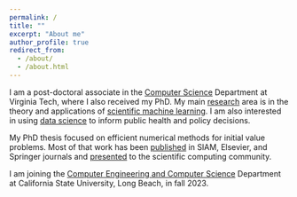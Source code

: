 ```yaml
---
permalink: /
title: ""
excerpt: "About me"
author_profile: true
redirect_from: 
  - /about/
  - /about.html
---
```


<!-- ## About me -->

I am a post-doctoral associate in the [Computer Science](https://cs.vt.edu) Department at Virginia Tech, where I also received my PhD. My main [research](/research) area is in the theory and applications of [scientific machine learning](/research/sci-ml/). I am also interested in using [data science](/research/DPP/) to inform public health and policy decisions.

My PhD thesis focused on efficient numerical methods for initial value problems. Most of that work has been [published](/publications) in SIAM, Elsevier, and Springer journals and [presented](/talks) to the scientific computing community.

I am joining the [Computer Engineering and Computer Science](https://www.csulb.edu/college-of-engineering/computer-engineering-computer-science) Department at California State University, Long Beach, in fall 2023.

<!-- Prospective students please fill out [this short survey](https://forms.gle/YQcw92ZJorb4NmVV9). -->


<!-- ## Contact  -->

